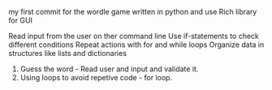 my first commit for the wordle game written in python and use Rich library for GUI

Read input from the user on ther command line
Use if-statements to check different conditions
Repeat actions with for and while loops
Organize data in structures like lists and dictionaries

1. Guess the word - Read user and input and validate it.
2. Using loops to avoid repetive code - for loop.

